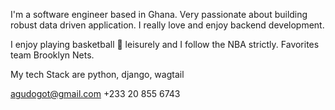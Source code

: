 I'm a software engineer based in Ghana. Very passionate about 
building robust data driven application. I really love and enjoy 
backend development. 

I enjoy playing basketball 🏀 leisurely and I follow the NBA 
strictly. Favorites team Brooklyn Nets.

My tech Stack are python, django, wagtail


agudogot@gmail.com
+233 20 855 6743
